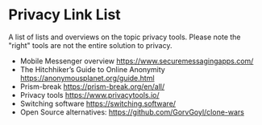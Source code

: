 # Privacy Link List

A list of lists and overviews on the topic privacy tools.
Please note the "right" tools are not the entire solution to privacy.

- Mobile Messenger overview <https://www.securemessagingapps.com/>
- The Hitchhiker’s Guide to Online Anonymity <https://anonymousplanet.org/guide.html>
- Prism-break <https://prism-break.org/en/all/>
- Privacy tools <https://www.privacytools.io/>
- Switching software <https://switching.software/>
- Open Source alternatives: <https://github.com/GorvGoyl/clone-wars>
